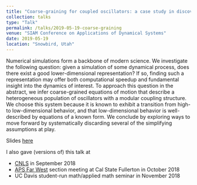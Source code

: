 ```yaml
---
title: "Coarse-graining for coupled oscillators: a case study in discovering low-dimensional dynamics"
collection: talks
type: "Talk"
permalink: /talks/2019-05-19-coarse-graining
venue: "SIAM Conference on Applications of Dynamical Systems"
date: 2019-05-19
location: "Snowbird, Utah"
---
```

Numerical simulations form a backbone of modern science. We investigate the following question: given a simulation of some dynamical process, does there exist a good lower-dimensional representation? If so, finding such a representation may offer both computational speedup and fundamental insight into the dynamics of interest. To approach this question in the abstract, we infer coarse-grained equations of motion that describe a heterogeneous population of oscillators with a modular coupling structure. We choose this system because it is known to exhibit a transition from high- to low-dimensional behavior, and that low-dimensional behavior is well-described by equations of a known form. We conclude by exploring ways to move forward by systematically discarding several of the simplifying assumptions at play.

Slides [here](/files/coarse-graining.pptx)

I also gave (versions of) this talk at
* [CNLS](https://cnls.lanl.gov/) in September 2018
* [APS Far West](https://www.aps.org/units/cal/) section meeting at Cal State Fullerton in October 2018
* UC Davis student-run math/applied math seminar in November 2018
